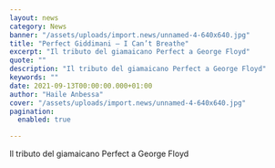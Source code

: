 ```yaml
---
layout: news
category: News
banner: "/assets/uploads/import.news/unnamed-4-640x640.jpg"
title: "Perfect Giddimani – I Can’t Breathe"
excerpt: "Il tributo del giamaicano Perfect a George Floyd"
quote: ""
description: "Il tributo del giamaicano Perfect a George Floyd"
keywords: ""
date: 2021-09-13T00:00:00.000+01:00
author: "Haile Anbessa"
cover: "/assets/uploads/import.news/unnamed-4-640x640.jpg"
pagination:
  enabled: true

---
```


Il tributo del giamaicano Perfect a George Floyd